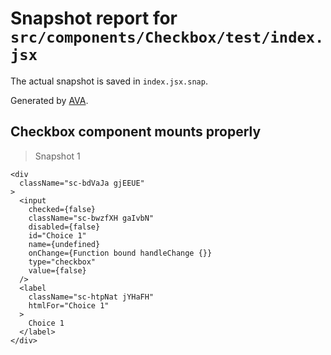 # Snapshot report for `src/components/Checkbox/test/index.jsx`

The actual snapshot is saved in `index.jsx.snap`.

Generated by [AVA](https://ava.li).

## Checkbox component mounts properly

> Snapshot 1

    <div
      className="sc-bdVaJa gjEEUE"
    >
      <input
        checked={false}
        className="sc-bwzfXH gaIvbN"
        disabled={false}
        id="Choice 1"
        name={undefined}
        onChange={Function bound handleChange {}}
        type="checkbox"
        value={false}
      />
      <label
        className="sc-htpNat jYHaFH"
        htmlFor="Choice 1"
      >
        Choice 1
      </label>
    </div>
